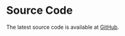 # Source Code

The latest source code is available at [GitHub](https://github.com/tnakamot/json-parser).
